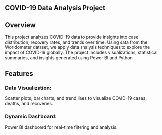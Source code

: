 ## COVID-19 Data Analysis Project
## Overview
This project analyzes COVID-19 data to provide insights into case distribution, recovery rates, and trends over time. Using data from the Worldometer dataset, we apply data analysis techniques to explore the impact of COVID-19 globally. The project includes visualizations, statistical summaries, and insights generated using Power BI and Python
## Features
### Data Visualization:
Scatter plots, bar charts, and trend lines to visualize COVID-19 cases, deaths, and recoveries.
### Dynamic Dashboard:
Power BI dashboard for real-time filtering and analysis.
